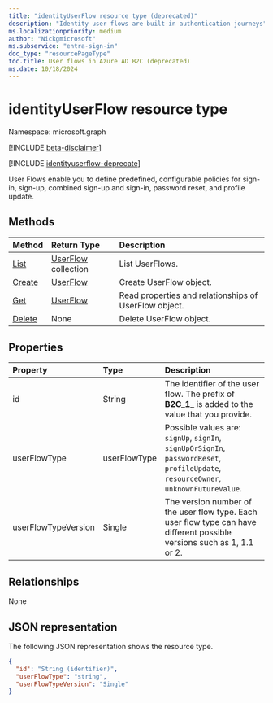```yaml
---
title: "identityUserFlow resource type (deprecated)"
description: "Identity user flows are built-in authentication journeys"
ms.localizationpriority: medium
author: "Nickgmicrosoft"
ms.subservice: "entra-sign-in"
doc_type: "resourcePageType"
toc.title: User flows in Azure AD B2C (deprecated)
ms.date: 10/18/2024
---
```


# identityUserFlow resource type

Namespace: microsoft.graph

[!INCLUDE [beta-disclaimer](../../includes/beta-disclaimer.md)]

[!INCLUDE [identityuserflow-deprecate](../../includes/identityuserflow-deprecate.md)]

User Flows enable you to define predefined, configurable policies for sign-in, sign-up, combined sign-up and sign-in, password reset, and profile update.

## Methods

| Method       | Return Type | Description |
|:-------------|:------------|:------------|
| [List](../api/identityuserflow-list.md) | [UserFlow](identityuserflow.md) collection | List UserFlows. |
| [Create](../api/identityuserflow-post-userflows.md) | [UserFlow](identityuserflow.md) | Create UserFlow object. |
| [Get](../api/identityuserflow-get.md) | [UserFlow](identityuserflow.md) | Read properties and relationships of UserFlow object. |
| [Delete](../api/identityuserflow-delete.md) | None | Delete UserFlow object. |

## Properties

| Property     | Type        | Description |
|:-------------|:------------|:------------|
|id|String| The identifier of the user flow. The prefix of **B2C_1_** is added to the value that you provide.|
|userFlowType|userFlowType| Possible values are: `signUp`, `signIn`, `signUpOrSignIn`, `passwordReset`, `profileUpdate`, `resourceOwner`, `unknownFutureValue`.|
|userFlowTypeVersion|Single| The version number of the user flow type. Each user flow type can have different possible versions such as 1, 1.1 or 2.  |

## Relationships

None

## JSON representation

The following JSON representation shows the resource type.

<!-- {
  "blockType": "resource",
  "optionalProperties": [

  ],
  "@odata.type": "microsoft.graph.UserFlow",
  "keyProperty": "id"
}-->

```json
{
  "id": "String (identifier)",
  "userFlowType": "string",
  "userFlowTypeVersion": "Single"
}
```

<!-- uuid: 16cd6b66-4b1a-43a1-adaf-3a886856ed98
2019-02-04 14:57:30 UTC -->
<!-- {
  "type": "#page.annotation",
  "description": "UserFlow resource",
  "keywords": "",
  "section": "documentation",
  "tocPath": ""
}-->


